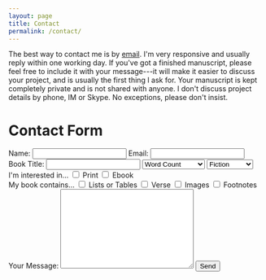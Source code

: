```yaml
---
layout: page
title: Contact
permalink: /contact/
---
```

The best way to contact me is by [email](mailto:phillip@gessertbooks.com). I'm very responsive and usually reply within one working day.
If you've got a finished manuscript, please feel free to include it with your message---it will make it easier to discuss your project, and is usually the first thing I ask for. Your manuscript is kept completely private and is not shared with anyone.
I don't discuss project details by phone, IM or Skype. No exceptions, please don't insist.


<form action="https://formspree.io/phillip@gessertbooks.com"
	method="POST">
	<h1>Contact Form</h1>
	<div class="row">
		<label for="name">Name:</label>
		<input type="text" name="name" required>
		<label for="_replyto">Email:</label>
		<input type="email" name="_replyto" required>
	</div>
	<div class="row">
		<label for="title">Book Title:</label>
		<input type="text" name="title">
		<select name="type">
			<option value="wc-null">Word Count</option>
			<option value="sub-80">Under 80k</option>
			<option value="80-160">80,001-160,000</option>
			<option value="160-240">160,001-240,000</option>
			<option value="over-240">Over 240k</option>
		</select>
		<select name="type">
			<option value="fiction">Fiction</option>
			<option value="non-fiction">Non-Fiction</option>
		</select>
	</div>
	<div class="row">
		I'm interested in…
		<input type="checkbox" name="option1" value="Print"> Print
		<input type="checkbox" name="option2" value="Ebook"> Ebook
	</div>
	<div class="row">
		My book contains…
		<input type="checkbox" name="option1" value="tables"> Lists or Tables
		<input type="checkbox" name="option2" value="verse"> Verse
		<input type="checkbox" name="option2" value="images"> Images
		<input type="checkbox" name="option2" value="footnotes"> Footnotes
	</div>
	<label class="row" for="message">Your Message:</label>
	<textarea class= "row" name="message" rows="10" cols="30">
	</textarea>
	<input type="hidden" name="_subject" value="New submission!" />
	<input type="text" name="_gotcha" style="display:none" />
	<input type="text" name="_format" value="plain" style="display:none" />
	<input type="submit" value="Send">
</form>